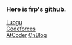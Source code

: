 ### Here is frp's github.

[Luogu](luogu.com.cn/user/993779)  
[Codeforces](https://codeforces.com/profile/FurippuWRY)  
[AtCoder](https://atcoder.jp/users/FurippuWRY)
[CnBlog]((https://www.cnblogs.com/Furippu/?page=1)  )
